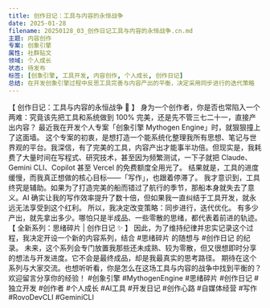 ```yaml
---
title: 创作日记：工具与内容的永恒战争
date: 2025-01-28
filename: 20250128_03_创作日记工具与内容的永恒战争.cn.md
主题: 内容创作
专案: 创象引擎
属性: 社群贴文
领域: 个人成长
状态: 待发布
标签: [创象引擎, 工具开发, 内容创作, 个人成长, 创作日记]
总结: 在开发创象引擎过程中反思工具完善与内容产出的平衡，决定采用同步进行的迭代策略
---
```


【 创作日记：工具与内容的永恒战争 💬 】
身为一个创作者，你是否也常陷入一个两难：究竟该先把工具和系统做到 100% 完美，还是先不管三七二十一，直接产出内容？
最近我在开发个人专案「创象引擎 Mythogen Engine」时，就狠狠撞上了这面墙。
这个专案的初衷，是想打造一个能系统化整理我所有思想、笔记与世界观的平台。我深信，有了完美的工具，内容产出才能事半功倍。但现实是，我耗费了大量时间在写程式、研究技术，甚至因为频繁测试，一下子就把 Claude、Gemini CLI、Copilot 甚至 Vercel 的免费额度全用光了。
结果就是，工具的进度缓慢，而我真正想做的核心目标——「写作」，也跟着停滞了。
我才意识到，工具终究是辅助。如果为了打造完美的船而错过了航行的季节，那船本身就失去了意义。AI 确实让我的写作效率提升了数十倍，但如果我一直纠结于工具开发，就永远无法享受到这个红利。
所以，我决定改变策略：同步进行，迭代优化。
有多少产出，就先拿出多少。哪怕只是半成品、一些零散的思绪，都代表着前进的轨迹。
【 全新系列：思绪碎片 | 创作日记 ✨ 】
因此，为了维持纪律并忠实记录这个过程，我决定开设一个新的内容系列，结合 #思绪碎片 的随想与 #创作日记 的纪录。
未来，这个系列会专门放置我那些还未成熟、较为零散，但又很想即时分享的想法与开发进度。它不会是最终成品，却是我最真实的思考路径。
期待在这个系列与大家交流。也想听听看，你是怎么在这场工具与内容的战争中找到平衡的？欢迎留言分享你的经验！
#创象引擎 #MythogenEngine
#思绪碎片 #创作日记
#独立开发 #创作者 #个人成长 #AI工具 #开发日记 #创作心路 #自媒体经营 #写作 #RovoDevCLI #GeminiCLI